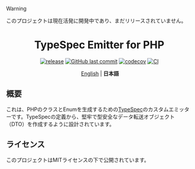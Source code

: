 > [!WARNING]
> このプロジェクトは現在活発に開発中であり、まだリリースされていません。

<h1 align="center">TypeSpec Emitter for PHP</h1>

<div align="center">

[![release](https://img.shields.io/badge/release-not_yet_released-orange)](https://github.com/picopicos/typespec-emitter-php)
[![GitHub last commit](https://img.shields.io/github/last-commit/picopicos/typespec-emitter-php)](https://github.com/picopicos/typespec-emitter-php/commits/main)
[![codecov](https://codecov.io/gh/picopicos/typespec-emitter-php/graph/badge.svg)](https://codecov.io/gh/picopicos/typespec-emitter-php)
[![CI](https://github.com/picopicos/typespec-emitter-php/actions/workflows/ci.yml/badge.svg)](https://github.com/picopicos/typespec-emitter-php/actions/workflows/ci.yml)

</div>

<p align="center">
  <a href="https://github.com/picopicos/typespec-emitter-php/blob/main/README.md">English</a> | <strong>日本語</strong>
</p>

## 概要

これは、PHPのクラスとEnumを生成するための[TypeSpec](https://typespec.io/)のカスタムエミッターです。TypeSpecの定義から、堅牢で型安全なデータ転送オブジェクト（DTO）を作成するように設計されています。

## ライセンス

このプロジェクトはMITライセンスの下で公開されています。
